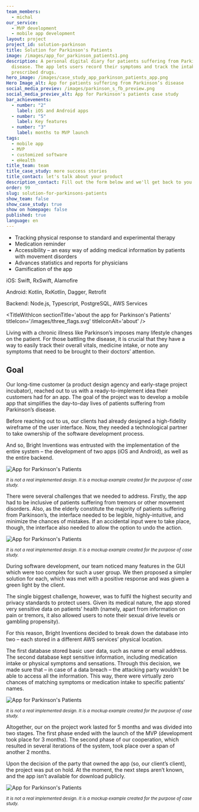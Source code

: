 ```yaml
---
team_members:
  - michal
our_service:
  - MVP development
  - mobile app development
layout: project
project_id: solution-parkinson
title: Solution for Parkinson's Patients
image: /images/app_for_parkinson_patients1.png
description: A personal digital diary for patients suffering from Parkinson’s
  disease. The app lets users record their symptoms and track the intake of
  prescribed drugs.
hero_image: /images/case_study_app_parkinson_patients_app.png
Hero Image_alt: App for patients suffering from Parkinson’s disease
social_media_previev: /images/parkinson_s_fb_preview.png
social_media_previev_alt: App for Parkinson's patients case study
bar_achievements:
  - number: "2"
    label: iOS and Android apps
  - number: "5"
    label: Key features
  - number: "3"
    label: months to MVP launch
tags:
  - mobile app
  - MVP
  - customized software
  - eHealth
title_team: team
title_case_study: more success stories
title_contact: let's talk about your product
description_contact: Fill out the form below and we'll get back to you in 48 hours.
order: 99
slug: solution-for-parkinsons-patients
show_team: false
show_case_study: true
show on homepage: false
published: true
language: en
---
```

<TitleWithIcon sectionTitle='main features developed by Bright Inventions' titleIcon='/images/main_features_icon.png' titleIconAlt='features' />

* Tracking physical response to standard and experimental therapy
* Medication reminder
* Accessibility – an easy way of adding medical information by patients with movement disorders
* Advances statistics and reports for physicians
* Gamification of the app

<TitleWithIcon sectionTitle='skills / stack' titleIcon='/images/skills.svg' titleIconAlt='bright' />

<Gallery images='[{"src":"/images/swift.png","alt":"Swift"},{"src":"/images/kotlin.png","alt":"Kotlin"},{"src":"/images/node.png","alt":"Node.js"},{"src":"/images/new_typescript_logo_stack.png","alt":"TypeScript"},{"src":"/images/postgresql_logo_stack.png","alt":"PostgreSQL"},{"src":"/images/aws.png","alt":"AWS"}]' />

iOS: Swift, RxSwift, Alamofire

Android: Kotlin, RxKotlin, Dagger, Retrofit

Backend: Node.js, Typescript, PostgreSQL, AWS Services

<TitleWithIcon sectionTitle='about the app for Parkinson's Patients' titleIcon='/images/three_flags.svg' titleIconAlt='about' />

Living with a chronic illness like Parkinson’s imposes many lifestyle changes on the patient. For those battling the disease, it is crucial that they have a way to easily track their overall vitals, medicine intake, or note any symptoms that need to be brought to their doctors’ attention.

## Goal

Our long-time customer (a product design agency and early-stage project incubator), reached out to us with a ready-to-implement idea their customers had for an app. The goal of the project was to develop a mobile app that simplifies the day-to-day lives of patients suffering from Parkinson’s disease.

Before reaching out to us, our clients had already designed a high-fidelity wireframe of the user interface. Now, they needed a technological partner to take ownership of the software development process.

And so, Bright Inventions was entrusted with the implementation of the entire system – the development of two apps (iOS and Android), as well as the entire backend.

![App for Parkinson's Patients](/images/app_for_parkinson_patients3.png)

<sub>*It is not a real implemented design. It is a mockup example created for the purpose of case study.*</sub>

<TitleWithIcon sectionTitle='app development process' titleIcon='/images/gearwheel.svg' titleIconAlt='app development process' />

There were several challenges that we needed to address. Firstly, the app had to be inclusive of patients suffering from tremors or other movement disorders. Also, as the elderly constitute the majority of patients suffering from Parkinson’s, the interface needed to be legible, highly-intuitive, and minimize the chances of mistakes. If an accidental input were to take place, though, the interface also needed to allow the option to undo the action.

![App for Parkinson's Patients](/images/app_for_parkinson_patients1.png)

<sub>*It is not a real implemented design. It is a mockup example created for the purpose of case study.*</sub>

During software development, our team noticed many features in the GUI which were too complex for such a user group. We then proposed a simpler solution for each, which was met with a positive response and was given a green light by the client.

The single biggest challenge, however, was to fulfil the highest security and privacy standards to protect users. Given its medical nature, the app stored very sensitive data on patients’ health (namely, apart from information on pain or tremors, it also allowed users to note their sexual drive levels or gambling propensity).

For this reason, Bright Inventions decided to break down the database into two – each stored in a different AWS services’ physical location.

The first database stored basic user data, such as name or email address. The second database kept sensitive information, including medication intake or physical symptoms and sensations. Through this decision, we made sure that – in case of a data breach – the attacking party wouldn’t be able to access all the information. This way, there were virtually zero chances of matching symptoms or medication intake to specific patients’ names.

![App for Parkinson's Patients](/images/app_for_parkinson_patients2.png)

<sub>*It is not a real implemented design. It is a mockup example created for the purpose of case study.*</sub>

<TitleWithIcon sectionTitle='result' titleIcon='/images/results_icon_title_small.png' titleIconAlt='result' />

Altogether, our on the project work lasted for 5 months and was divided into two stages. The first phase ended with the launch of the MVP (development took place for 3 months). The second phase of our cooperation, which resulted in several iterations of the system, took place over a span of another 2 months.

Upon the decision of the party that owned the app (so, our client’s client), the project was put on hold. At the moment, the next steps aren’t known, and the app isn’t available for download publicly.

![App for Parkinson's Patients](/images/app_for_parkinson_patients4.png)

<sub>*It is not a real implemented design. It is a mockup example created for the purpose of case study.*</sub>